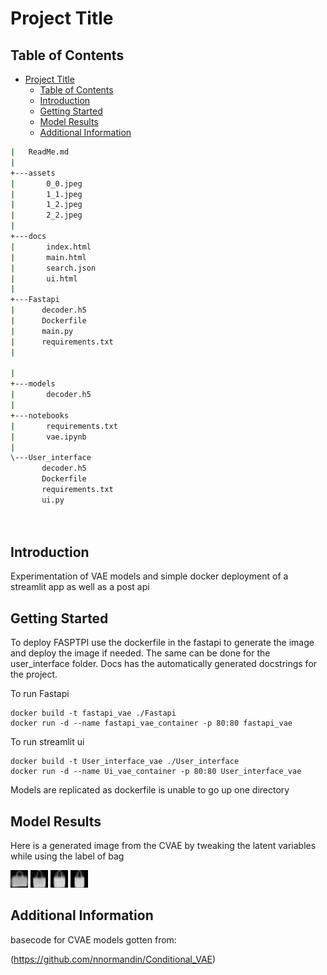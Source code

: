 # Project Title

## Table of Contents
- [Project Title](#project-title)
  - [Table of Contents](#table-of-contents)
  - [Introduction](#introduction)
  - [Getting Started](#getting-started)
  - [Model Results](#model-results)
  - [Additional Information](#additional-information)

```bash
|   ReadMe.md
|
+---assets
|       0_0.jpeg
|       1_1.jpeg
|       1_2.jpeg
|       2_2.jpeg
|
+---docs
|       index.html
|       main.html
|       search.json
|       ui.html
|
+---Fastapi
|      decoder.h5
|      Dockerfile
|      main.py
|      requirements.txt
|   

|
+---models
|       decoder.h5
|
+---notebooks
|       requirements.txt
|       vae.ipynb
|
\---User_interface
       decoder.h5
       Dockerfile
       requirements.txt
       ui.py
    
  
```
## Introduction
Experimentation of VAE models and simple docker deployment of a streamlit app as well as a post api
## Getting Started
To deploy FASPTPI use the dockerfile in the fastapi to generate the image and deploy the image if needed. The same can be done for the user_interface folder. Docs has the automatically generated docstrings for the project.

To run Fastapi 
```
docker build -t fastapi_vae ./Fastapi
docker run -d --name fastapi_vae_container -p 80:80 fastapi_vae

```
To run streamlit ui
```
docker build -t User_interface_vae ./User_interface
docker run -d --name Ui_vae_container -p 80:80 User_interface_vae

```
Models are replicated as dockerfile is unable to go up one directory
## Model Results
Here is a generated image from the CVAE by tweaking the latent variables while using the label of bag 

![Image of bag](./assets/0_0.jpeg)
![Image of bag](./assets/1_1.jpeg)
![Image of bag](./assets/1_2.jpeg)
![Image of bag](./assets/2_2.jpeg)

## Additional Information
basecode for CVAE models gotten from:

(https://github.com/nnormandin/Conditional_VAE)